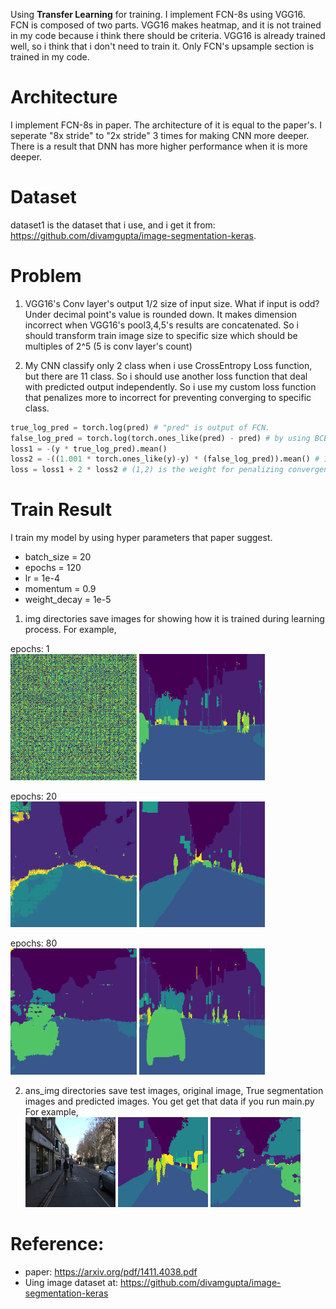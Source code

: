 Using **Transfer Learning** for training. I implement FCN-8s using VGG16. 
FCN is composed of two parts. VGG16 makes heatmap, and it is not trained in my code because i think there should be criteria. VGG16 is already trained well, so i think that i don't need to train it. Only FCN's upsample section is trained in my code. 


# Architecture  
I implement FCN-8s in paper. The architecture of it is equal to the paper's. I seperate "8x stride" to "2x stride" 3 times for making CNN more deeper. There is a result that DNN has more higher performance when it is more deeper.  


# Dataset  
dataset1 is the dataset that i use, and i get it from: https://github.com/divamgupta/image-segmentation-keras. 


# Problem 
 1) VGG16's Conv layer's output 1/2 size of input size. What if input is odd? Under decimal point's value is rounded down. It makes dimension incorrect when VGG16's pool3,4,5's results are concatenated. So i should transform train image size to specific size which should be multiples of 2^5 (5 is conv layer's count) 
 
 2) My CNN classify only 2 class when i use CrossEntropy Loss function, but there are 11 class. So i should use another loss function that deal with predicted output independently. So i use my custom loss function that penalizes more to incorrect for preventing converging to specific class.   
```python 
true_log_pred = torch.log(pred) # "pred" is output of FCN.  
false_log_pred = torch.log(torch.ones_like(pred) - pred) # by using BCEWithLogitsLoss's principle.
loss1 = -(y * true_log_pred).mean()
loss2 = -((1.001 * torch.ones_like(y)-y) * (false_log_pred)).mean() # 1.001 is for preventing log(0).
loss = loss1 + 2 * loss2 # (1,2) is the weight for penalizing convergence to specific class which is "false". 
```


# Train Result
 I train my model by using hyper parameters that paper suggest.  

* batch_size = 20
* epochs = 120
* lr = 1e-4
* momentum = 0.9
* weight_decay = 1e-5   


1. img directories save images for showing how it is trained during learning process. For example,   

epochs: 1   
<img src="./img/0.png" alt="MLE" width="40%" height="40%"/>
<img src="./img/0 cmp.png" alt="MLE" width="40%" height="40%"/>  

epochs: 20   
<img src="./img/20.png" alt="MLE" width="40%" height="40%"/>
<img src="./img/20 cmp.png" alt="MLE" width="40%" height="40%"/>

epochs: 80   
<img src="./img/80.png" alt="MLE" width="40%" height="40%"/>
<img src="./img/80 cmp.png" alt="MLE" width="40%" height="40%"/>

2. ans_img directories save test images, original image, True segmentation images and predicted images. You get get that data if you run main.py For example,   
<img src="./ans_img/0_original.png" alt="MLE" width="30%" height="30%"/> <img src="./ans_img/0_true.png" alt="MLE" width="30%" height="30%"/> <img src="./ans_img/0_predict.png" alt="MLE" width="30%" height="30%"/>


# Reference:  
* paper: https://arxiv.org/pdf/1411.4038.pdf   
* Uing image dataset at: https://github.com/divamgupta/image-segmentation-keras  
